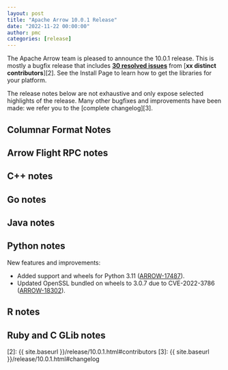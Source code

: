 ```yaml
---
layout: post
title: "Apache Arrow 10.0.1 Release"
date: "2022-11-22 00:00:00"
author: pmc
categories: [release]
---
```

<!--
{% comment %}
Licensed to the Apache Software Foundation (ASF) under one or more
contributor license agreements.  See the NOTICE file distributed with
this work for additional information regarding copyright ownership.
The ASF licenses this file to you under the Apache License, Version 2.0
(the "License"); you may not use this file except in compliance with
the License.  You may obtain a copy of the License at

http://www.apache.org/licenses/LICENSE-2.0

Unless required by applicable law or agreed to in writing, software
distributed under the License is distributed on an "AS IS" BASIS,
WITHOUT WARRANTIES OR CONDITIONS OF ANY KIND, either express or implied.
See the License for the specific language governing permissions and
limitations under the License.
{% endcomment %}
-->


The Apache Arrow team is pleased to announce the 10.0.1 release.
This is mostly a bugfix release that includes [**30 resolved issues**][1]
from [**xx distinct contributors**][2]. See the Install Page to learn how to
get the libraries for your platform.

The release notes below are not exhaustive and only expose selected highlights
of the release. Many other bugfixes and improvements have been made: we refer
you to the [complete changelog][3].

## Columnar Format Notes

## Arrow Flight RPC notes

## C++ notes

## Go notes

## Java notes

## Python notes

New features and improvements:

* Added support and wheels for Python 3.11
  ([ARROW-17487](https://issues.apache.org/jira/browse/ARROW-17487)).
* Updated OpenSSL bundled on wheels to 3.0.7 due to CVE-2022-3786
  ([ARROW-18302](https://issues.apache.org/jira/browse/ARROW-18302)).

## R notes


## Ruby and C GLib notes


[1]: https://issues.apache.org/jira/issues/?jql=project%20%3D%20ARROW%20AND%20status%20%3D%20Resolved%20AND%20fixVersion%20%3D%2010.0.1
[2]: {{ site.baseurl }}/release/10.0.1.html#contributors
[3]: {{ site.baseurl }}/release/10.0.1.html#changelog
